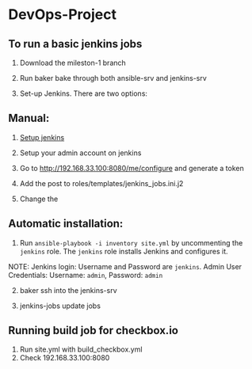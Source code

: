 # DevOps-Project

## To run a basic jenkins jobs
1. Download the mileston-1 branch

2. Run baker bake through both ansible-srv and jenkins-srv

3. Set-up Jenkins. There are two options:

## Manual: 

1. [Setup jenkins](https://linuxize.com/post/how-to-install-jenkins-on-ubuntu-18-04/)

2. Setup your admin account on jenkins

3. Go to http://192.168.33.100:8080/me/configure and generate a token

4. Add the post to roles/templates/jenkins_jobs.ini.j2

5. Change the 

## Automatic installation:

1. Run ```ansible-playbook -i inventory site.yml``` by uncommenting the ```jenkins``` role. The ```jenkins``` role installs Jenkins and configures it.

NOTE: 
Jenkins login: Username and Password are ```jenkins```. Admin User Credentials: Username: ```admin```, Password: ```admin```

2. baker ssh into the jenkins-srv

3. jenkins-jobs update jobs

## Running build job for checkbox.io

1. Run site.yml with build_checkbox.yml
2. Check 192.168.33.100:8080

